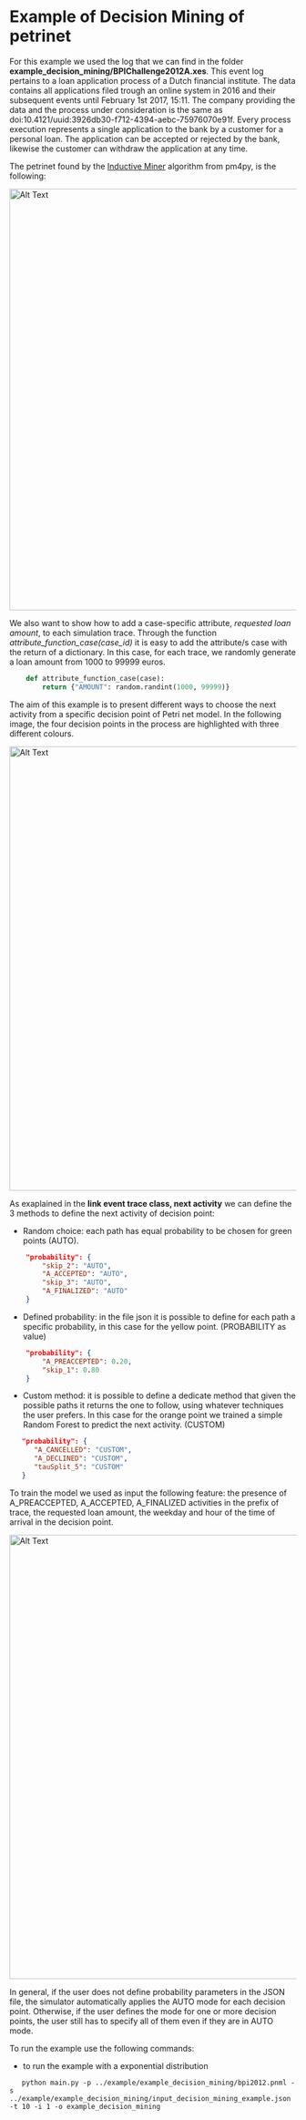 
# Example of Decision Mining of petrinet

For this example we used the log that we can find in the folder **example_decision_mining/BPIChallenge2012A.xes**. This event log pertains to a loan application process of a Dutch financial institute. 
The data contains all applications filed trough an online system in 2016 and their subsequent events until February 1st 2017, 15:11.
The company providing the data and the process under consideration is the same as doi:10.4121/uuid:3926db30-f712-4394-aebc-75976070e91f.
Every process execution represents a single application to the bank by a customer for a personal loan.
The application can be accepted or rejected by the bank, likewise the customer can withdraw the application at any time.

The petrinet found by the [Inductive Miner](https://pm4py.fit.fraunhofer.de/documentation#item-3-2) algorithm from pm4py, is the following:

<img src="../example/example_decision_mining/petri_net.png" alt="Alt Text" width="740"> 

We also want to show how to add a case-specific attribute, *requested loan amount*, to each simulation trace.
Through the function *attribute_function_case(case_id)*
it is easy to add the attribute/s case with the return of a dictionary. In this case, for each trace, we randomly generate a loan amount from 1000 to 99999 euros.

```python
    def attribute_function_case(case):
        return {"AMOUNT": random.randint(1000, 99999)}
```

The aim of this example is to present different ways to choose the next activity from a specific decision point of Petri net model. 
In the following image, the four decision points in the process are highlighted with three different colours.

<img src="../example/example_decision_mining/petri_net_decision.png" alt="Alt Text" width="780">

As exaplained in the **link event trace class, next activity** we can define the 3 methods to define the next activity 
of decision point:

* Random choice: each path has equal probability to be chosen for green points (AUTO).
```json
    "probability": {
        "skip_2": "AUTO",
        "A_ACCEPTED": "AUTO",
        "skip_3": "AUTO",
        "A_FINALIZED": "AUTO"
    }
```
* Defined probability: in the file json it is possible to define for each path a specific probability, in this case for the yellow point. (PROBABILITY as value)
```json
    "probability": {
        "A_PREACCEPTED": 0.20,
        "skip_1": 0.80
    }
```
* Custom method: it is possible to define a dedicate method that given the possible paths it returns the one to
  follow, using whatever techniques the user prefers. In this case for the orange point we trained a 
  simple Random Forest to predict the next activity. (CUSTOM) <br />
```json
   "probability": {
      "A_CANCELLED": "CUSTOM",
      "A_DECLINED": "CUSTOM",
      "tauSplit_5": "CUSTOM"
   }
```

To train the model we used as input the following feature: the presence of A_PREACCEPTED, A_ACCEPTED, A_FINALIZED
activities in the prefix of trace, the requested loan amount, the weekday and hour of the time of arrival in the decision point.

<img src="../example/example_decision_mining/random_forest.png" alt="Alt Text" width="780">

In general, if the user does not define probability parameters in the JSON file, the simulator automatically 
applies the AUTO mode for each decision point.
Otherwise, if the user defines the mode for one or more decision points, the user still has to specify all of them even if they are in AUTO mode.


To run the example use the following commands:

* to run the example with a exponential distribution
```shell
   python main.py -p ../example/example_decision_mining/bpi2012.pnml -s ../example/example_decision_mining/input_decision_mining_example.json -t 10 -i 1 -o example_decision_mining
```
